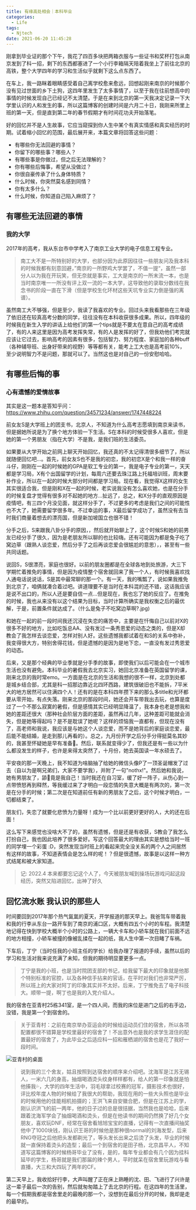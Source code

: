 ```yaml
---
title: 有缘高处相会｜本科毕业
categories:
  - Life
tags:
  - Njtech
date: 2021-06-20 11:45:28
---
```


刚拿到毕业证的那个下午，我花了四百多块把两箱衣服与一些证书和奖杯打包从南京发到了科一招，剩下的东西都塞进了一个小行李箱隔天陪着我坐上了前往北京的高铁，整个大学四年的学习和生活似乎就剩下这么点东西了。

在车上，我一路眯着眼睛感受着自己离学校愈来愈远，回想起刚来南京的时候那个没有见过世面的乡下土狗，这四年里发生了太多事情了，以至于我在往前想高中的事情的时候发现自己已经记不太清楚。于是在来到北京的第一天我决定记录一下大学里认识的人和发生的事，所以这篇博客的创建时间是六月二十日，我刚来所里上班的第一天，但是直到第二年的春节假期才有时间花功夫开始落笔。

<!-- more -->

好的回忆并不是人生故事，它应当窥探到你人生中某个有真实情感和真实经历的时期。试着缩小回忆的范围，最后展开来，本篇文章将回答这些问题：

- 有哪些你无法回避的事情？
- 你留下的哪些事？哪些人？
- 有哪些事是你做过，但之后无法理解的？
- 你有哪些后悔事，希望从没做过？
- 你很自豪传承了什么身体特质？
- 什么时候，你突然莫名感到同情？
- 你有太多什么？
- 什么时候，你知道自己陷入麻烦了？

## 有哪些无法回避的事情

### 我的大学

2017年的高考，我从东台市中学考入了南京工业大学的电子信息工程专业。

> 南工大不是一所特别好的大学，也部分因为此原因往往一些朋友问及我本科的时候我都有刻意回避，”南京的一所野鸡大学罢了，不值一提“，虽然一部分人以为我在开玩笑，但无奈就是事实，工大是南京的一所末流一本，也是当时南京唯一一所没有评上双一流的一本大学，这导致他的录取分数线在我念书的阶段一直在下滑（但是学校生化环材这些天坑专业实力倒是强的离谱）。

虽然南工大不够强，但是至少，我读了我喜欢的专业。回过头来我看那些在三年级了依旧还在较真高考分数的同学，往往没有在本科收获很多成果。所以，四年级的时候我在新生入学的讲话上给他们的第一个tips就是不要太在意自己的高考成绩了，有的人来这里是因为高考发挥失常，有的人是发挥的好了，但我劝他们考完就应该让它过去，影响高考的因素有很多，包括智力、努力程度、家庭加的各种buff（各种辅导班、出身好带来的视野）等等都有关，能考上工大也是高考前10%，至少说明智力不是问题，那就可以了。当然这也是对自己的一份安慰哈哈。

## 有哪些后悔的事

### 心有遗憾的爱情故事

其实是这一题本是答知乎问：https://www.zhihu.com/question/34571234/answer/1747448224

前女友S是大学班上的团支书，北京人，不知道为什么高考志愿填到南京来读书，但是据她所说是为了换个地方体验一下生活。S在本科的时候受很多人喜欢，但是她的第一个男朋友（指在大学）不是我，是我们班的生活委员。

如果要从大学开始之前网上聊天开始回忆，我还真的不太记得清很多细节了，所以就随便回忆吧...。首先，前女友S也不是我的初恋，我的初恋X是个和我一样的奋斗仔，刚刚在一起的时候她的GPA是软工专业的第一，我是电子专业的第一，天天都是学习局，X有个出国留学的计划，每周六还要去珠江路上托福培训班，周末要补作业，所以在一起的时候大部分时间都是学习局。现在看，我觉得X这样的女生其实很适合我，但是刚和X在一起的时候，老实说我没有怎么喜欢她，也是在分手的时候复盘才觉得有很多对不起她的地方...扯远了，总之，和X分手的直观原因是疫情吧，有三四个月没见面，就这样分手了，不过更多的考虑是我们之间的可能性也不大了，她需要留学很多年。不过幸运的事，X最后留学成功了，虽然没有去当时我们商量着想去的漂亮国，但是新加坡国立也很不错！

分手之后，S来跟我八卦分手的原因，，然后就开始聊上了，这个时候S和她的前男友已经分手了很久，因为是老朋友所以聊的也比较嗨。还有可能因为都是兔子吃了窝边草（跟熟人谈恋爱，然后分手了之后再谈恋爱会很尴尬的意思），，甚至有一些共同话题。

说回S，S很漂亮，家庭也很好。以前的朋友圈都是在全球各地到处旅游，大三下学期忙着推免的事情，但是因为疫情整个宿舍就回来了我一个人，有时候我喜欢找人通电话说说话，S是其中最常聊的那一个。有一天，我的嘴瓢了，说如果我推免到北京了，咱俩就凑合着过吧。讲道理要不是当时在本科混的还不错，这话我应该是说不出口的，所以人还是要自信一点...但是现在，我也忘了她的反应了。在推免的时候，我也从来没有以这个结果为目标，当时计算所确实是我权衡之后的最优解，于是，前置条件就达成了。（什么是兔子不吃窝边草啊?.jpg)

和她在一起的前一段时间我还沉浸在失恋的痛苦中，主要是在忏悔自己以前对X的很多不好的地方，比如吃饭总AA、没有发过一条秀恩爱的动态之类的，但是X却教会了我怎样去谈恋爱，怎样对别人好。这些遗憾我都试着在和S的关系中弥补，我变得很大方，特别舍得花钱，但是遗憾的是因为是地下恋，一直没有发过秀恩爱的动态。

后来，又是那个经典的毕业季就是分手季的故事，即使我们以后可能会在一个城市生活也没有避免。本科毕业的暑假我去北京实习，她回北京准备在英国留学的课，刚来北京的我时常emo。一方面是在北京的生活和我想的很不一样，北京到处都是城乡结合部，尤其是科一招那边靠近北四环西路，建筑很破旧也不能拆，7平米大的地方居然可以住满四个人！还有的是在本科四年攒下来的那么多title和光环都要从零开始，有点失落。刚来北京的那段时间，她还会开车带我出去玩，也算是度过了一个不那么寂寞的暑假，但是感情其实已经明显降温了，我本身也老是想我和她的差距还很大（那种社会阶层方面的差距，虽然再过几年，这种差距可能就会消失，但是她等得起吗？是不是耽误了她呢？这样的烦恼我一直都有，但现在没有了，高老师和我说，我应该是与她这个人谈恋爱，而不是她背后的家庭谈恋爱，最后能不能结婚，是走到那儿再看的）。总之，九月份开学之后分手分得挺莫名其妙的，我甚至怀疑她是早有准备💢。然后，联系就变得少了，但我还是有一些以为什么都没发生的样子，也许是来得太突然了，十月份，她去英国读一年水硕去了。

平安夜的那一天晚上，我不知道为啥脑抽了给她的微信头像P了一顶圣诞帽发了过去（自以为是啊兄弟们，大家不要学我），并附了一句"nothx!"。然后她和我说，她有男朋友了，舔🐶竟是我自己！当时我还在自习室，缓了好一阵子，从伤心到一点带愤怒再到释然，等我缓过来了才明白一段恋情的失意大概是有两次的，第一次是在分手的时候；第二次是在知道前任有新的男朋友了之后，这个时候才明白，一切都结束了。

朋友们，失恋了就要化悲愤为力量呀！成为一个比以前更好更好的人，大的还在后面！

这么写下来感觉也没啥大不了的，虽然有遗憾，但是还是有收获，S教会了我怎么打扮自己，我也因此培养了很多爱好。写这个回答最大的理由其实是想给当时一班的同学埋一个彩蛋 :D，突然发现当时班上的看起来完全没关系的两个人之间居然有这样的故事，不知道表情会是怎么样的呢！？但是很遗憾，故事是以这样一种方式结尾和被大家知道。

> 记: 2022.4 本来都要忘记这个人了，今天被朋友喊到操场玩游戏问起这段经历，突然又陷进回忆，出神了好久

## 回忆流水账 我认识的那些人

时间要回到2017年那个热气氤氲的夏天，开学报道的那天早上。我爸驾车带着我和我的行李从东台一路开车到了南京的浦口区，大概有四五个小时的车程。我清楚地记得在快到学校大概半个小时的公路上，一辆大卡车和小轿车就在我们前面不远的地方相撞，小轿车被撞的像被乱揉在一起的纸，我人生中第一次目睹了车祸。

下车后，丁宁（当时任我的小班主任的学长）给我办理了报道的手续，虽然以后的学习和生活对我来说充满了未知，但我的期待明显要更多一点。

> 丁宁是我的小班，也是当时院团支部的书记，给我留下最大的印象就是他那个特别标准的官腔，以及各种信手拈来的官话，在平时对我们也非常严厉，所以班上的大家对阿丁的印象其实并不太好。后来，丁宁推免去了电子科技大。顺带一提，啊丁也是我的入党介绍人。

我的宿舍在亚青村25栋341室，是一个四人间，而我的床位是进门之后的右手边，没错，我是第一个到宿舍的。

> 关于亚青村：之前在南京举办亚运会的时候给运动员们住的宿舍，所以各项配置都很不错算是学校里最好的宿舍了！不出意外也是我的求学生涯住的配置最好的宿舍了，为此毕业之后适应科一招和雁栖湖的宿舍也是花了我好一段时间。

![亚青村的桌面](https://leiblog-imgbed.oss-cn-beijing.aliyuncs.com/img/b&bo=VQhABlUIQAYRIBc!&rf=mood_app.jpeg)

> 说到我的三个舍友，姑且按照到达宿舍的顺序来介绍吧。沈海军是江苏无锡人，一米六几的身高，抽烟喝酒烫头纹身样样都有，给人的第一印象就是怕他揍我💦，大学的四年生活中，羽毛球拿过校赛的冠军，摄影技术也很好，评比校年度人物的时候给了我很大的帮助，我现在用的一些大头照也是毕业的时候用他的佳能相机拍摄的；王洪飞来自安徽合肥，但是在江苏上的学，刚认识洪飞的前一两年，他的日子过的总是很拮据，当然我也是哈哈，后来跟着沈海军学会了抽烟喝酒和烫头，但是在他读书的期间仍然换了好几个女朋友，喜欢玩DNF，经常在宿舍看旭旭宝宝的直播，记得有一次直播间抽奖他中了1000块钱，刚认识王哥的时候他是那种很normal的刘海发型，后来RNG夺冠之后他把头发都剃光了，等头发长出来之后烫了头发，毕业的时候就一直保持着烫头的造型；最后一个到宿舍的是田子杨，北京昌平人，不知道写这篇博客的时候杨哥毕业了没有，是的，每年专业都会有几个因为挂科延毕的学生，杨哥就是我们那届的辣个男人，平时就呆在宿舍里玩游戏与看直播，大三和大四玩了两年的CF。

第二天早上，我收拾好行李，大声叫醒了正在床上熟睡的沈、田、飞进行了兴许是这一辈子最后一次的告别，然后就匆匆踏上了去北京的行程。在这四年的生活里，每一个假期我都是宿舍里走的最晚的那一个，没想到在最后分开的时候，我却是走的最早的。
